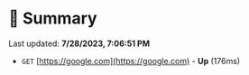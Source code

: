 # 📖 Summary
Last updated: **7/28/2023, 7:06:51 PM**

- `GET` [https://google.com](https://google.com) - **Up** (176ms)
